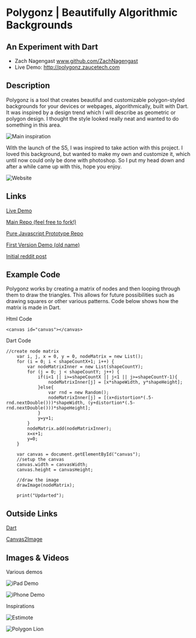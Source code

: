 # Polygonz | Beautifully Algorithmic Backgrounds

## An Experiment with Dart
- Zach Nagengast www.github.com/ZachNagengast
- Live Demo: http://polygonz.zaucetech.com

## Description

Polygonz is a tool that creates beautiful and customizable polygon-styled backgrounds for your devices or webpages, algorithmically, built with Dart. It was inspired by a design trend which I will describe as geometric or polygon design. I thought the style looked really neat and wanted to do something in this area. 

![Main inspiration](project_images/inspiration.png "Samsung S5")

With the launch of the S5, I was inspired to take action with this project. I loved this background, but wanted to make my own and customize it, which until now could only be done with photoshop. So I put my head down and after a while came up with this, hope you enjoy.

![Website](project_images/website.png)

## Links

[Live Demo](www.zaucetech.com/polygonz)

[Main Repo (feel free to fork!)](http://www.github.com/ZachNagengast/polygonz)

[Pure Javascript Prototype Repo](https://github.com/ZachNagengast/polygonz/tree/javascript)

[First Version Demo (old name)](http://zaucetech.com/fragmenter)

[Initial reddit post](http://www.reddit.com/r/javascript/comments/1zdje7/need_a_new_background_image_make_one_yourself/)


## Example Code
Polygonz works by creating a matrix of nodes and then looping through them to draw the triangles. This allows for future possibilities such as drawing squares or other various patterns. Code below shows how the matrix is made in Dart.

Html Code
```
<canvas id="canvas"></canvas>
```

Dart Code
```
//create node matrix
    var i, j, x = 0, y = 0, nodeMatrix = new List();
    for (i = 0; i < shapeCountX+1; i++) {
        var nodeMatrixInner = new List(shapeCountY);
        for (j = 0; j < shapeCountY; j++) {
            if(i<1 || i>=shapeCountX || j<1 || j>=shapeCountY-1){
                nodeMatrixInner[j] = [x*shapeWidth, y*shapeHeight];
            }else{
                var rnd = new Random();
                nodeMatrixInner[j] = [(x+distortion*(.5-rnd.nextDouble()))*shapeWidth, (y+distortion*(.5-rnd.nextDouble()))*shapeHeight];
            }
            y=y+1;
        }
        nodeMatrix.add(nodeMatrixInner);
        x=x+1;
        y=0;
    }
    
    var canvas = document.getElementById("canvas");
    //setup the canvas
    canvas.width = canvasWidth;
    canvas.height = canvasHeight;
    
    //draw the image
    drawImage(nodeMatrix);
    
    print("Updarted");
```

## Outside Links

[Dart](https://www.dartlang.org/)

[Canvas2Image](http://www.nihilogic.dk/labs/canvas2image/)



## Images & Videos
Various demos

![iPad Demo](project_images/ipad.png?raw=true "iPad Demo")

![iPhone Demo](project_images/iphone.png?raw=true "iPhone Demo")

Inspirations

![Estimote](project_images/estimote.jpg?raw=true "Inspiration - Estimote")

![Polygon Lion](project_images/inspiration2.jpg?raw=true "Inspiration - Polygon Lion")
